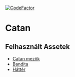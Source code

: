 [![CodeFactor](https://www.codefactor.io/repository/github/jacintfodor/catan/badge)](https://www.codefactor.io/repository/github/jacintfodor/catan)

# Catan

## Felhasznált Assetek
- [Catan mezők](https://opengameart.org/content/settlers-kit)
- [Bandita](https://pixabay.com/illustrations/mafia-gangsters-people-silhouette-3153020/)
- [Háttér](https://pixabay.com/photos/seascape-ocean-waves-ocean-sea-4788749/)
